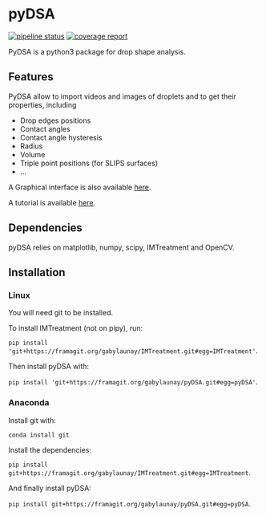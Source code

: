 # pyDSA
[![pipeline status](https://framagit.org/gabylaunay/pyDSA/badges/master/pipeline.svg)](https://framagit.org/gabylaunay/pyDSA/commits/master)
[![coverage report](https://framagit.org/gabylaunay/pyDSA/badges/master/coverage.svg)](https://framagit.org/gabylaunay/pyDSA/commits/master)

PyDSA is a python3 package for drop shape analysis.

## Features

PyDSA allow to import videos and images of droplets and to get their properties, including

  - Drop edges positions
  - Contact angles
  - Contact angle hysteresis
  - Radius
  - Volume
  - Triple point positions (for SLIPS surfaces)
  - ...

A Graphical interface is also available [here](https://framagit.org/gabylaunay/pyDSAqt5).

A tutorial is available [here](https://gabylaunay.github.io/Python-cookbook/).

## Dependencies

pyDSA relies on matplotlib, numpy, scipy, IMTreatment and OpenCV.

## Installation

### Linux

You will need git to be installed.

To install IMTreatment (not on pipy), run:

``pip install 'git+https://framagit.org/gabylaunay/IMTreatment.git#egg=IMTreatment'``.

Then install pyDSA with:

``pip install 'git+https://framagit.org/gabylaunay/pyDSA.git#egg=pyDSA'``.

### Anaconda

Install git with:

``conda install git``

Install the dependencies:

``pip install git+https://framagit.org/gabylaunay/IMTreatment.git#egg=IMTreatment``.

And finally install pyDSA:

``pip install git+https://framagit.org/gabylaunay/pyDSA.git#egg=pyDSA``.


